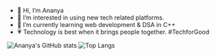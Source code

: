 - 👋 Hi, I’m Ananya
- 👀 I’m interested in using new tech related platforms.
- 🌱 I’m currently learning web development & DSA in C++
- 💗 Technology is best when it brings people together. #TechforGood
<!--github stats -->
![Ananya's GitHub stats](https://github-readme-stats.vercel.app/api?username=ananyagarg05&show_icons=true&theme=radical)
![Top Langs](https://github-readme-stats.vercel.app/api/top-langs/?username=ananyagarg05&layout=compact)


<!---
ananyagarg05/ananyagarg05 is a ✨ special ✨ repository because its `README.md` (this file) appears on your GitHub profile.
You can click the Preview link to take a look at your changes.
--->
